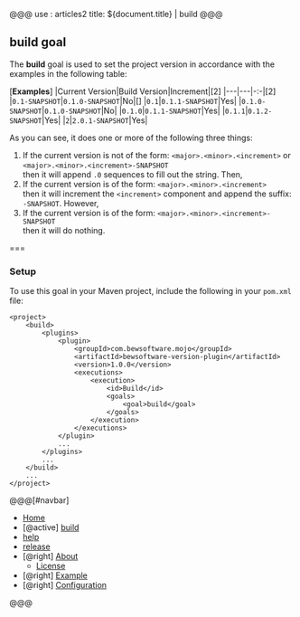 @@@
use : articles2
title: ${document.title} | build
@@@


## build goal

The **build** goal is used to set the project version in accordance with the examples
in the following table:

[**Examples**]
|Current Version|Build Version|Increment|[2]
|---|---|-:-|[2]
|`0.1-SNAPSHOT`|`0.1.0-SNAPSHOT`|No|[]
|`0.1`|`0.1.1-SNAPSHOT`|Yes|
|`0.1.0-SNAPSHOT`|`0.1.0-SNAPSHOT`|No|
|`0.1.0`|`0.1.1-SNAPSHOT`|Yes|
|`0.1.1`|`0.1.2-SNAPSHOT`|Yes|
|`2`|`2.0.1-SNAPSHOT`|Yes|

As you can see, it does one or more of the following three things:

1. If the current version is not of the form: `<major>.<minor>.<increment>` or
   `<major>.<minor>.<increment>-SNAPSHOT`  
   then it will append `.0` sequences to fill out the string.  Then,
2. If the current version is of the form: `<major>.<minor>.<increment>`  
   then it will increment the `<increment>` component and append the suffix: 
   `-SNAPSHOT`.  However,
3. If the current version is of the form: `<major>.<minor>.<increment>-SNAPSHOT`  
   then it will do nothing.

===

### Setup

To use this goal in your Maven project, include the following in your `pom.xml` file:

```
<project>
    <build>
        <plugins>
            <plugin>                    
                <groupId>com.bewsoftware.mojo</groupId>
                <artifactId>bewsoftware-version-plugin</artifactId>
                <version>1.0.0</version>
                <executions>
                    <execution>
                        <id>Build</id>
                        <goals>
                            <goal>build</goal>
                        </goals>
                    </execution>
                </executions>
            </plugin>
            ...
        </plugins>
        ...
    </build>
    ...
</project>

```


@@@[#navbar]
- [Home]
- [@active] [build](#)
- [help]
- [release]
- [@right] [About]
    - [License]
- [@right] [Example]
- [@right] [Configuration]


[About]:About.html
[build]:Build.html
[Configuration]:Configuration.html
[help]:Help.html
[Home]:index.html
[release]:Release.html
[License]:LICENSE.html
[Example]:Example.html
@@@

